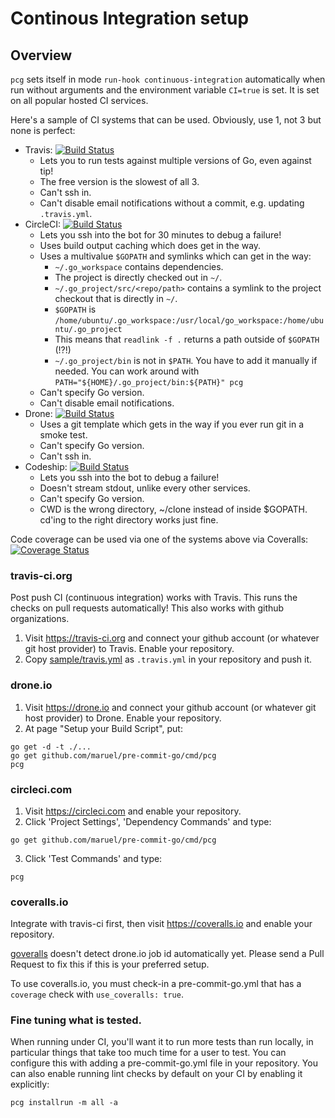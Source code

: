 Continous Integration setup
===========================

## Overview

`pcg` sets itself in mode `run-hook continuous-integration` automatically when
run without arguments and the environment variable `CI=true` is set. It is set
on all popular hosted CI services.

Here's a sample of CI systems that can be used. Obviously, use 1, not 3 but none
is perfect:

  - Travis: [![Build Status](https://travis-ci.org/maruel/pre-commit-go.svg?branch=master)](https://travis-ci.org/maruel/pre-commit-go)
    - Lets you to run tests against multiple versions of Go, even against tip!
    - The free version is the slowest of all 3.
    - Can't ssh in.
    - Can't disable email notifications without a commit, e.g. updating
      `.travis.yml`.
  - CircleCI: [![Build Status](https://circleci.com/gh/maruel/pre-commit-go.svg?style=shield&circle-token=:circle-token)](https://circleci.com/gh/maruel/pre-commit-go)
    - Lets you ssh into the bot for 30 minutes to debug a failure!
    - Uses build output caching which does get in the way.
    - Uses a multivalue `$GOPATH` and symlinks which can get in the way:
      - `~/.go_workspace` contains dependencies.
      - The project is directly checked out in `~/`.
      - `~/.go_project/src/<repo/path>` contains a symlink to the project
        checkout that is directly in `~/`.
      - `$GOPATH` is
        `/home/ubuntu/.go_workspace:/usr/local/go_workspace:/home/ubuntu/.go_project`
      - This means that `readlink -f .` returns a path outside of `$GOPATH`
        (!?!)
      - `~/.go_project/bin` is not in `$PATH`. You have to add it manually if
        needed. You can work around with
        `PATH="${HOME}/.go_project/bin:${PATH}" pcg`
    - Can't specify Go version.
    - Can't disable email notifications.
  - Drone: [![Build Status](https://drone.io/github.com/maruel/pre-commit-go/status.png)](https://drone.io/github.com/maruel/pre-commit-go/latest)
    - Uses a git template which gets in the way if you ever run git in a smoke
      test.
    - Can't specify Go version.
    - Can't ssh in.
  - Codeship: [![Build Status](https://codeship.com/projects/a932ed10-faa2-0132-33b9-1a34b2d0f857/status?branch=master)](https://codeship.com/projects/86965)
    - Lets you ssh into the bot to debug a failure!
    - Doesn't stream stdout, unlike every other services.
    - Can't specify Go version.
    - CWD is the wrong directory, ~/clone instead of inside $GOPATH. cd'ing to
      the right directory works just fine.

Code coverage can be used via one of the systems above via Coveralls:
[![Coverage Status](https://coveralls.io/repos/maruel/pre-commit-go/badge.svg?branch=master)](https://coveralls.io/r/maruel/pre-commit-go?branch=master)


### travis-ci.org

Post push CI (continuous integration) works with Travis. This
runs the checks on pull requests automatically! This also works with
github organizations.

   1. Visit https://travis-ci.org and connect your github account (or whatever
      git host provider) to Travis. Enable your repository.
   2. Copy
      [sample/travis.yml](https://github.com/maruel/pre-commit-go/blob/master/sample/travis.yml)
      as `.travis.yml` in your repository and push it.


### drone.io

   1. Visit https://drone.io and connect your github account (or whatever git
      host provider) to Drone. Enable your repository.
   2. At page "Setup your Build Script", put:

    go get -d -t ./...
    go get github.com/maruel/pre-commit-go/cmd/pcg
    pcg


### circleci.com


   1. Visit https://circleci.com and enable your repository.
   2. Click 'Project Settings', 'Dependency Commands' and type:

    go get github.com/maruel/pre-commit-go/cmd/pcg

   3. Click 'Test Commands' and type:

    pcg


### coveralls.io

Integrate with travis-ci first, then visit https://coveralls.io and enable your
repository.

[goveralls](https://github.com/mattn/goveralls) doesn't detect drone.io job id
automatically yet. Please send a Pull Request to fix this if this is your
preferred setup.

To use coveralls.io, you must check-in a pre-commit-go.yml that has a `coverage`
check with `use_coveralls: true`.


### Fine tuning what is tested.

When running under CI, you'll want it to run more tests than run locally, in
particular things that take too much time for a user to test. You can configure
this with adding a pre-commit-go.yml file in your repository. You can also
enable running lint checks by default on your CI by enabling it explicitly:

    pcg installrun -m all -a
